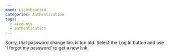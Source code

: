 ```yaml
---
mood: Lighthearted
categories: Authentication
tags:
  - accounts
  - authentication
---
```

Sorry, that password change link is too old. Select the Log In button and use 'I forgot my password' to get a new link.